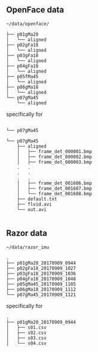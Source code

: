 



## OpenFace data 


`~/data/openface/`

```
├── p01gMa20
│   └── aligned
├── p02gFa18
│   └── aligned
├── p03gFa18
│   └── aligned
├── p04gFa18
│   └── aligned
├── p05fMa45
│   └── aligned
├── p06gMa18
│   └── aligned
└── p07gMa45
    └── aligned
```


specifically for  

```

└── p07gMa45
 
└── p07gMa45
    ├── aligned
    │   ├── frame_det_000001.bmp
    │   ├── frame_det_000002.bmp
    │   ├── frame_det_000003.bmp
    .   .
    .   .
    .   .
    │   ├── frame_det_001606.bmp
    │   ├── frame_det_001607.bmp
    │   └── frame_det_001608.bmp
    ├── default.txt
    ├── flvid.avi
    └── out.avi


```





## Razor data 

`~/data/razor_imu`
```
.
├── p01gMa20_20170909_0944
├── p02gFa18_20170909_1027
├── p03gFa18_20170909_1036
├── p04gFa18_20170909_1048
├── p05gMa45_20170909_1105
├── p06gMa18_20170909_1112
└── p07gMa45_20170909_1121
```
specifically for 
```
.
├── p01gMa20_20170909_0944
│   ├── s01.csv
│   ├── s02.csv
│   ├── s03.csv
│   └── s04.csv
```
